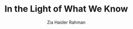 ---
title: "In the Light of What We Know"
author: "Zia Haider Rahman"
isbn: "9382616241"
isbn13: "9789382616245"
rating: "4"
publisher: "Picador India"
pages: "554"
publishYear: "2014"
read: "2019"
goodreads_id: "23488647"
language: "en"
---